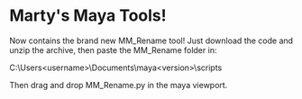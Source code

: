 # Marty's Maya Tools!

Now contains the brand new MM_Rename tool!
Just download the code and unzip the archive, then paste the MM_Rename folder in:

C:\Users\<username>\Documents\maya\<version>\scripts

Then drag and drop MM_Rename.py in the maya viewport.
